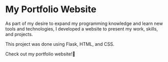 # My Portfolio Website
As part of my desire to expand my programming knowledge and learn new tools and technologies, I developed a website to present my work, skills, and projects.

This project was done using Flask, HTML, and CSS.

Check out my portfolio website!🚀
